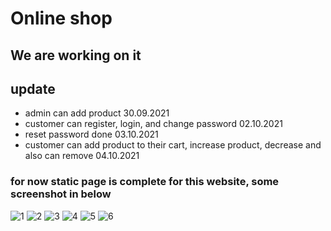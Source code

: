 # Online shop
## We are working on it
## update
- admin can add product 30.09.2021
- customer can register, login, and change password 02.10.2021
- reset password done 03.10.2021
- customer can add product to their cart, increase product, decrease and also can remove   04.10.2021
### for now static page is complete for this website, some screenshot in below


![1](https://user-images.githubusercontent.com/67628125/134792380-3b44a737-f25b-4432-97df-c053af443b22.PNG)
![2](https://user-images.githubusercontent.com/67628125/134792386-020f2eea-2e06-4502-a306-36c9ff4ed1e2.PNG)
![3](https://user-images.githubusercontent.com/67628125/134792387-3d4104f2-a115-4204-9da5-f8403f79ba24.PNG)
![4](https://user-images.githubusercontent.com/67628125/134792391-918ed724-2b0d-4d97-97b3-b578f56416e9.PNG)
![5](https://user-images.githubusercontent.com/67628125/134792393-b971e1b1-239d-4330-a082-dba405b95bbb.PNG)
![6](https://user-images.githubusercontent.com/67628125/134792394-c0fc9603-9914-4307-a63d-b9ba89401d6e.PNG)
